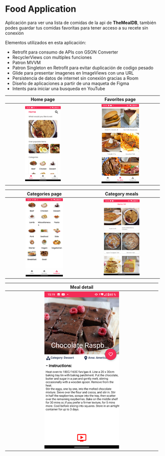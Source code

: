 # Food Application

Aplicación para ver una lista de comidas de la api de <b>TheMealDB</b>, también podes guardar tus comidas favoritas para tener acceso a su recete sin conexión 

Elementos utilizados en esta aplicación:
* Retrofit para consumo de APIs con GSON Converter
* RecyclerViews con multiples funciones
* Patron MVVM
* Patron Singleton en Retrofit para evitar duplicación de codigo pesado
* Glide para presentar imagenes en ImageViews con una URL
* Persistencia de datos de internet sin conexión gracias a Room
* Diseño de aplicaciones a partir de una maqueta de Figma
* Intents para iniciar una busqueda en YouTube

|                            Home page                             |                                 Favorites page                                  |
|:-------------------------------------------------------------------------:|:--------------------------------------------------------------------------:|
| <img src="./readme_images/home_page.png" style="height: 50%; width:50%;"/>| <img src="./readme_images/favorites_page.png" style="height: 50%; width:50%;"/> |

|                            Categories page                             |                                 Category meals                                  |
|:-------------------------------------------------------------------------:|:--------------------------------------------------------------------------:|
| <img src="./readme_images/categories_page.png" style="height: 50%; width:50%;"/>| <img src="./readme_images/items_by_category.png" style="height: 50%; width:50%;"/> |


|                            Meal detail                             |  
|:-------------------------------------------------------------------------:|
| <img src="./readme_images/meal_detail.png" style="height: 50%; width:50%;"/>